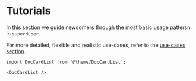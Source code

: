 # Tutorials

In this section we guide newcomers through the most 
basic usage pattersn in `superduper`.

For more detailed, flexible and realistic use-cases, 
refer to the [use-cases section](/use_cases).

```mdx-code-block
import DocCardList from '@theme/DocCardList';

<DocCardList />
```